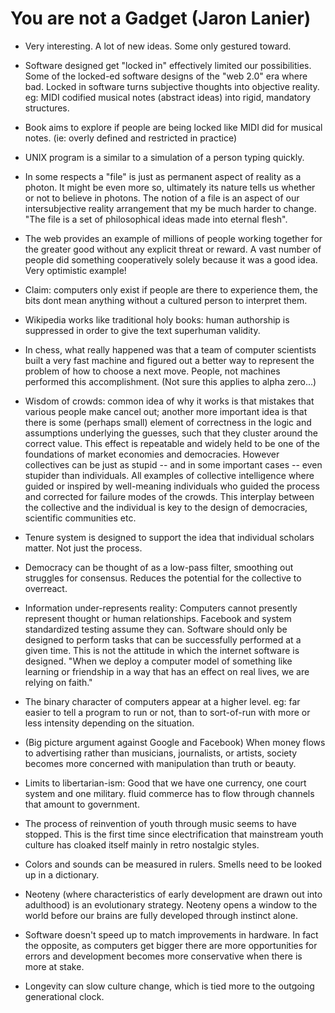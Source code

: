 # You are not a Gadget (Jaron Lanier)

  - Very interesting. A lot of new ideas. Some only gestured toward.

  - Software designed get "locked in" effectively limited our possibilities. Some of the locked-ed software designs of the "web 2.0" era where bad.
    Locked in software turns subjective thoughts into objective reality.  eg: MIDI codified musical notes (abstract ideas) into rigid, mandatory structures. 

  - Book aims to explore if people are being locked like MIDI did for musical notes. (ie: overly defined and restricted in practice)

  - UNIX program is a similar to a simulation of a person typing quickly.

  - In some respects a "file" is just as permanent aspect of reality as a photon. It might be even more so, ultimately its nature tells us whether or not to believe in photons. The notion of a file is an aspect of our intersubjective reality arrangement that my be much harder to change. "The file is a set of philosophical ideas made into eternal flesh".

  - The web provides an example of millions of people working together for the greater good without any explicit threat or reward.  A vast number of people did something cooperatively solely because it was a good idea.  Very optimistic example!

  - Claim: computers only exist if people are there to experience them, the bits dont mean anything without a cultured person to interpret them.

  - Wikipedia works like traditional holy books: human authorship is suppressed in order to give the text superhuman validity.

  - In chess, what really happened was that a team of computer scientists built a very fast machine and figured out a better way to represent the problem of how to choose a next move.
    People, not machines performed this accomplishment.
    (Not sure this applies to alpha zero...)

  - Wisdom of crowds: common idea of why it works is that mistakes that various people make cancel out; another more important idea is that there is some (perhaps small) element of correctness in the logic and assumptions underlying the guesses, such that they cluster around the correct value. This effect is repeatable and widely held to be one of the foundations of market economies and democracies.
    However collectives can be just as stupid -- and in some important cases -- even stupider than individuals. All examples of collective intelligence where guided or inspired by well-meaning individuals who guided the process and corrected for failure modes of the crowds.  This interplay between the collective and the individual is key to the design of democracies, scientific communities etc.

  - Tenure system is designed to support the idea that individual scholars matter. Not just the process.

  - Democracy can be thought of as a low-pass filter, smoothing out struggles for consensus. Reduces the potential for the collective to overreact.

  - Information under-represents reality: Computers cannot presently represent thought or human relationships.  Facebook and system standardized testing assume they can.
    Software should only be designed to perform tasks that can be successfully performed at a given time. This is not the attitude in which the internet software is designed.
    "When we deploy a computer model of something like learning or friendship in a way that has an effect on real lives, we are relying on faith."

  - The binary character of computers appear at a higher level.  eg: far easier to tell a program to run or not, than to sort-of-run with more or less intensity depending on the situation.

  - (Big picture argument against Google and Facebook) When money flows to advertising rather than musicians, journalists, or artists, society becomes more concerned with manipulation than truth or beauty.

  - Limits to libertarian-ism: Good that we have one currency, one court system and one military. fluid commerce has to flow through channels that amount to government.

  - The process of reinvention of youth through music seems to have stopped. This is the first time since electrification that mainstream youth culture has cloaked itself mainly in retro nostalgic styles.

  - Colors and sounds can be measured in rulers. Smells need to be looked up in a dictionary.

  - Neoteny (where characteristics of early development are drawn out into adulthood)  is an evolutionary strategy. Neoteny opens a window to the world before our brains are fully developed through instinct alone.

  - Software doesn't speed up to match improvements in hardware. In fact the opposite, as computers get bigger there are more opportunities for errors and development becomes more conservative when there is more at stake.

  - Longevity can slow culture change, which is tied more to the outgoing generational clock.